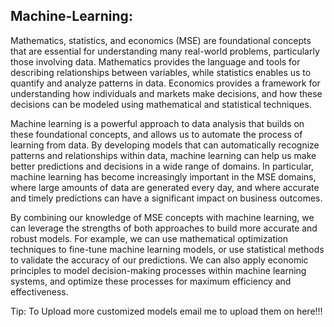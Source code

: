 ## Machine-Learning:
Mathematics, statistics, and economics (MSE) are foundational concepts that are essential for understanding many real-world problems, particularly those involving data. Mathematics provides the language and tools for describing relationships between variables, while statistics enables us to quantify and analyze patterns in data. Economics provides a framework for understanding how individuals and markets make decisions, and how these decisions can be modeled using mathematical and statistical techniques.

Machine learning is a powerful approach to data analysis that builds on these foundational concepts, and allows us to automate the process of learning from data. By developing models that can automatically recognize patterns and relationships within data, machine learning can help us make better predictions and decisions in a wide range of domains. In particular, machine learning has become increasingly important in the MSE domains, where large amounts of data are generated every day, and where accurate and timely predictions can have a significant impact on business outcomes.

By combining our knowledge of MSE concepts with machine learning, we can leverage the strengths of both approaches to build more accurate and robust models. For example, we can use mathematical optimization techniques to fine-tune machine learning models, or use statistical methods to validate the accuracy of our predictions. We can also apply economic principles to model decision-making processes within machine learning systems, and optimize these processes for maximum efficiency and effectiveness.


Tip: To Upload more customized models email me to upload them on here!!!


